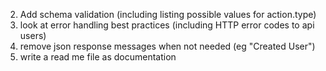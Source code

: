 
2. Add schema validation (including listing possible values for action.type)
3. look at error handling best practices (including HTTP error codes to api users)
4. remove json response messages when not needed (eg "Created User")
6. write a read me file as documentation